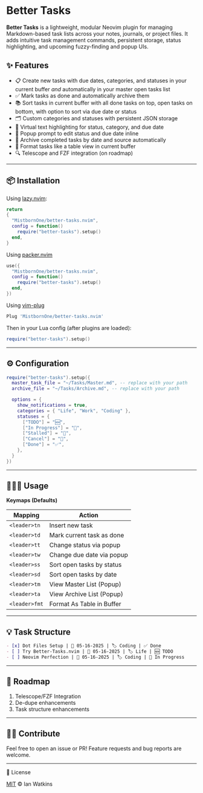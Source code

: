 # Better Tasks

**Better Tasks** is a lightweight, modular Neovim plugin for managing Markdown-based task lists across your notes, journals, or project files. It adds intuitive task management commands, persistent storage, status highlighting, and upcoming fuzzy-finding and popup UIs.

## ✨ Features

- 📋 Create new tasks with due dates, categories, and statuses in your current buffer _and_ automatically in your master open tasks list
- ✅ Mark tasks as done and automatically archive them
- 📚 Sort tasks in current buffer with all done tasks on top, open tasks on bottom, with option to sort via due date or status
- 🗂️ Custom categories and statuses with persistent JSON storage
- 🧠 Virtual text highlighting for status, category, and due date
- 📅 Popup prompt to edit status and due date inline
- 📁 Archive completed tasks by date and source automatically
- 📝 Format tasks like a table view in current buffer
- 🔍 Telescope and FZF integration (on roadmap)

---

## 📦 Installation

Using [lazy.nvim](https://github.com/folke/lazy.nvim):

```lua
return
{
  "MistbornOne/better-tasks.nvim",
  config = function()
    require("better-tasks").setup()
  end,
}
```

Using [packer.nvim](https://github.com/wbthomason/packer.nvim)

```lua
use({
  "MistbornOne/better-tasks.nvim",
  config = function()
    require("better-tasks").setup()
  end,
})

```

Using [vim-plug](https://github.com/junegunn/vim-plug)

```lua
Plug 'MistbornOne/better-tasks.nvim'

```

Then in your Lua config (after plugins are loaded):

```lua
require("better-tasks").setup()

```

---

## ⚙️ Configuration

```lua
require("better-tasks").setup({
  master_task_file = "~/Tasks/Master.md", -- replace with your path
  archive_file = "~/Tasks/Archive.md", -- replace with your path

  options = {
    show_notifications = true,
    categories = { "Life", "Work", "Coding" },
    statuses = {
      ["TODO"] = "🆕",
      ["In Progress"] = "🌱",
      ["Stalled"] = "🛑",
      ["Cancel"] = "🚫",
      ["Done"] = "✅",
    },
  }
})
```

---

## 👨🏼‍💻 Usage

**Keymaps (Defaults)**

| Mapping       | Action                    |
| ------------- | ------------------------- |
| `<leader>tn`  | Insert new task           |
| `<leader>td`  | Mark current task as done |
| `<leader>tt`  | Change status via popup   |
| `<leader>tw`  | Change due date via popup |
| `<leader>ss`  | Sort open tasks by status |
| `<leader>sd`  | Sort open tasks by date   |
| `<leader>tm`  | View Master List (Popup)  |
| `<leader>ta`  | View Archive List (Popup) |
| `<leader>fmt` | Format As Table in Buffer |

---

## 💡 Task Structure

```markdown
- [x] Dot Files Setup | 📅 05-16-2025 | 🏷️ Coding | ✅ Done
- [ ] Try Better-Tasks.nvim | 📅 05-16-2025 | 🏷️ Life | 🆕 TODO
- [ ] Neovim Perfection | 📅 05-16-2025 | 🏷️ Coding | 🌱 In Progress
```

---

## 🔧 Roadmap

1. Telescope/FZF Integration
2. De-dupe enhancements
3. Task structure enhancements

---

## 💪🏼 Contribute

Feel free to open an issue or PR! Feature requests and bug reports are welcome.

---

📝 License

[MIT](https://github.com/MistbornOne/better-tasks.nvim/blob/main/LICENSE) © Ian Watkins
